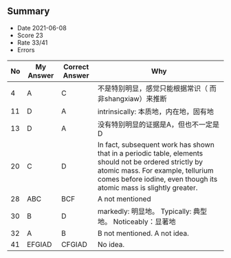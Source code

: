 ## Summary
- Date 2021-06-08
- Score 23
- Rate 33/41
- Errors


| No | My Answer | Correct Answer | Why |
|----|-----------|----------------|-----|
|4| A | C| 不是特别明显，感觉只能根据常识（ 而非shangxiaw）来推断|
|11| D| A| intrinsically: 本质地，内在地，固有地|
|13| D| A| 没有特别明显的证据是A，但也不一定是D|
| 20| C | D |In fact, subsequent work has shown that in a periodic table, elements should not be ordered strictly by atomic mass. For example, tellurium comes before iodine, even though its atomic mass is slightly greater.  |
|28| ABC | BCF| A not mentioned|
|30| B| D| markedly: 明显地。 Typically: 典型地。 Noticeably：显著地 |
|32| A| B| B not mentioned. A not idea.|
|41| EFGIAD|CFGIAD | No idea.| 


